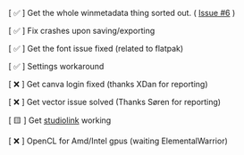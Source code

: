 [ ✅ ] Get the whole winmetadata thing sorted out. ( [Issue #6](https://github.com/Twig6943/AffinityOnLinux/issues/6) )

[ ✅ ] Fix crashes upon saving/exporting

[ ✅ ] Get the font issue fixed (related to flatpak)

[ ✅ ] Settings workaround

[ ❌ ] Get canva login fixed (thanks XDan for reporting)

[ ❌ ] Get vector issue solved (Thanks Søren for reporting)

[ 🟨 ] Get [studiolink](https://github.com/Twig6943/AffinityOnLinux/issues/25) working

[ ❌ ] OpenCL for Amd/Intel gpus (waiting ElementalWarrior)
